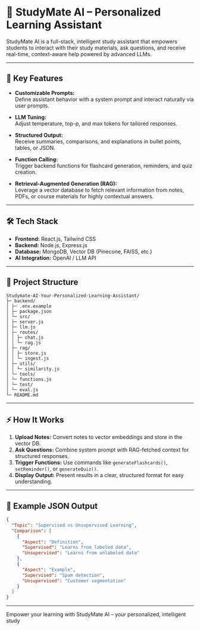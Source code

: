 # 📘 StudyMate AI – Personalized Learning Assistant

StudyMate AI is a full-stack, intelligent study assistant that empowers students to interact with their study materials, ask questions, and receive real-time, context-aware help powered by advanced LLMs.

---

## 🚀 Key Features

- **Customizable Prompts:**  
  Define assistant behavior with a system prompt and interact naturally via user prompts.

- **LLM Tuning:**  
  Adjust temperature, top-p, and max tokens for tailored responses.

- **Structured Output:**  
  Receive summaries, comparisons, and explanations in bullet points, tables, or JSON.

- **Function Calling:**  
  Trigger backend functions for flashcard generation, reminders, and quiz creation.

- **Retrieval-Augmented Generation (RAG):**  
  Leverage a vector database to fetch relevant information from notes, PDFs, or course materials for highly contextual answers.

---

## 🛠️ Tech Stack

- **Frontend:** React.js, Tailwind CSS  
- **Backend:** Node.js, Express.js  
- **Database:** MongoDB, Vector DB (Pinecone, FAISS, etc.)  
- **AI Integration:** OpenAI / LLM API  

---

## 📂 Project Structure

```
Studymate-AI-Your-Personalized-Learning-Assistant/
├─ backend/
│ ├─ .env.example
│ ├─ package.json
│ └─ src/
│ ├─ server.js
│ ├─ llm.js
│ ├─ routes/
│ │ ├─ chat.js
│ │ └─ rag.js
│ ├─ rag/
│ │ ├─ store.js
│ │ └─ ingest.js
│ ├─ utils/
│ │ └─ similarity.js
│ └─ tools/
│ └─ functions.js
│ └─ test/
│ └─ eval.js
└─ README.md
```

---

## ⚡ How It Works

1. **Upload Notes:** Convert notes to vector embeddings and store in the vector DB.
2. **Ask Questions:** Combine system prompt with RAG-fetched context for structured responses.
3. **Trigger Functions:** Use commands like `generateFlashcards()`, `setReminder()`, or `generateQuiz()`.
4. **Display Output:** Present results in a clear, structured format for easy understanding.

---

## 🧠 Example JSON Output

```json
{
  "Topic": "Supervised vs Unsupervised Learning",
  "Comparison": [
    {
      "Aspect": "Definition",
      "Supervised": "Learns from labeled data",
      "Unsupervised": "Learns from unlabeled data"
    },
    {
      "Aspect": "Example",
      "Supervised": "Spam detection",
      "Unsupervised": "Customer segmentation"
    }
  ]
}
```

---

Empower your learning with StudyMate AI – your personalized, intelligent study
